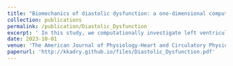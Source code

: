 ```yaml
---
title: "Biomechanics of diastolic dysfunction: a one-dimensional computational modeling approach"
collection: publications
permalink: /publication/Diastolic_Dysfunction
excerpt: ' In this study, we computationally investigate left ventricular diastolic dysfunction by examining the interaction between active and passive ventricular relaxational pathology.'
date: 2023-10-01
venue: 'The American Journal of Physiology-Heart and Circulatory Physiology'
paperurl: 'http://kkadry.github.io/files/Diastolic_Dysfunction.pdf'
---
```

